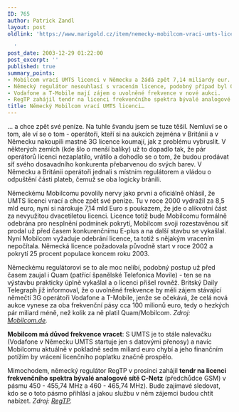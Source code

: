 ```yaml
---
ID: 765
author: Patrick Zandl
layout: post
oldlink: 'https://www.marigold.cz/item/nemecky-mobilcom-vraci-umts-licenci

  '
post_date: 2003-12-29 01:22:00
post_excerpt: ''
published: true
summary_points:
- Mobilcom vrací UMTS licenci v Německu a žádá zpět 7,14 miliardy eur.
- Německý regulátor nesouhlasí s vracením licence, podobný případ byl Quam.
- Vodafone a T-Mobile mají zájem o uvolněné frekvence v nové aukci.
- RegTP zahájil tendr na licenci frekvenčního spektra bývalé analogové sítě C-Netz.
title: Německý Mobilcom vrací UMTS licenci…
---
```


<p>
... a chce zpět své peníze. Na tuhle švandu jsem se tuze těšil. Nemluví se o tom, ale ví se o tom - operátoři, kteří si na aukcích zejména v Británii a v Německu nakoupili mastné 3G licence koumají, jak z problému vybruslit. V některých zemích (kde šlo o menší balíky) už to dopadlo tak, že pár operátorů licenci nezaplatilo, vrátilo a dohodlo se o tom, že budou prodávat síť svého dosavadního konkurenta přebarvenou do svých barev. V Německu a Británii operátoři jednali s místním regulátorem a vládou o odpuštění části plateb, čemuž se oba logicky bránili. </p>

<p>
Německému Mobilcomu povolily nervy jako první a oficiálně ohlásil, že UMTS licenci vrací a chce zpět své peníze. Tu v roce 2000 vydražil za 8,5 mld euro, nyní si nárokuje 7,14 mld Euro s poukazem, že jde o alikvotní část za nevyužitou dvacetiletou licenci. Licence totiž bude Mobilcomu formálně odebrána pro nesplnění podmínek pokrytí, Mobilcom svoji rozestavěnou síť prodal už před časem konkurenčnímu E-plus a na další stavbu se vykašlal. Nyní Mobilcom vyžaduje odebrání licence, ta totiž s nějakým vracením nepočítala. Německá licence požadovala původně start v roce 2002 a pokrytí 25 procent populace koncem roku 2003.</p>

<p>
Německému regulátorovi se to ale moc nelíbí, podobný postup už před časem zaujal i Quam (patřící španělské Telefonica Movile) - ten se na výstavbu prakticky úplně vykašlal a o licenci přišel rovněž. Britský Daily Telegraph již informoval, že o uvolněné frekvence by měli zájem stávající němečtí 3G operátoři Vodafone a T-Mobile, jenže se očekává, že celá nová aukce vynese za oba frekvenční pásy cca 100 milionů euro, tedy o hezkých pár miliard méně, než kolik za ně platil Quam/Mobilcom. <EM>Zdroj: </EM><A href="http://www.mobilcom.de/p_pm_presse_2250.html?shop_id=&amp;vp_nummer=&amp;w_code=" target=_blank><EM>Mobilcom.de</EM></A><EM>.</EM></p>

<p>
<STRONG>Mobilcom má důvod frekvence vracet</STRONG>: S UMTS je to stále nalevačku (Vodafone v Německu UMTS startuje jen s datovými přenosy)&#160;a navíc Mobilcomu aktuálně v pokladně sedm miliard euro chybí a jeho finančním potížím by vrácení licenčního poplatku značně prospělo.</p>

<p>
Mimochodem, německý regulátor RegTP v prosinci zahájil <STRONG>tendr na licenci frekvenčního spektra bývalé analogové sítě C-Netz</STRONG> (předchůdce GSM) v pásmu 450 - 455,74 MHz a 460 - 465,74 MHz). Bude zajímavé sledovat, kdo se o toto pásmo přihlásí a jakou službu v něm zájemci budou chtít nabízet. <EM>Zdroj: </EM><A href="http://www.regtp.de/aktuelles/start/fs_03.html" target=_blank><EM>RegTP</EM></A><EM>.</EM></p>